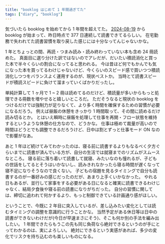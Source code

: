 ```yaml
---
title: "booklog はじめて 1 年間過ぎてた"
tags: ["diary", "booklog"]
---
```


気づいたら booklog を始めてから 1 年間を超えてた。
[2024-08-19](https://krymtkts.github.io/booklogs/2024.html#2024-08-19-1) から booklog が始まって、昨日時点で 377 日連続して読書できてるらしい。
在宅勤務で失われてた読書習慣を取り戻した感じには十分なってんじゃないかな。

1 年とちょっとの間、再読・つまみ読み・読み終わっていない本も含め 24 冊読めた。
真面目に選り分けた訳ではないのでアレだが、だいたい積読消化と買った本で半々くらいの割合になってると思われる。
今は昔ほど何でもかんでも気になった本を買ってるわけじゃないけど、今くらいのスピード感で買いつつ積読消化しつつをバランスよく運用するのが、現状ベストか。
当時とて読書スピードが積読スピードに負けて溜まっていくばかりだったし。

単純計算して 1 ヶ月で 1 ~ 2 冊は読めてるのだけど、積読量が多いからもっと処理できる冊数を増やせると嬉しいところだ。
ただそうなると現状の booklog をつけるだけでは強制力が足りなくて、より多く時間を確保するための習慣が必要になるだろう。
例えば昼飯の休憩をきっかり 1 時間取って、その間に読めるだけ読み切るとか。
とはいえ瞬時に昼飯を処理して仕事を再開・フロー状態を維持するというような休憩の仕方なので、どうかな。
仕事は極めて裁量が高いので時間はどうとでも調整できるだろうけど、日中は割とずっと仕事モード ON なので影響がなあ。

あと 1 年ほど続けてみてわかったのは、寝る前に読書するよりもなるべく夕方ぐらいまでに読書が済んでいる方が、自分の生活では就寝までのリズムがスムースなところ。
寝る前に落ち着いて読書して就寝、みたいなのも憧れるが、子どもの世話をしてるとそうはいかないし、読みきれなかったら寝る時間が遅くなって寝不足になりそうなので良くない。
子どもの宿題を見るタイミングで自分も読書するのが一番好みの感じだったのだが、あまり上手くいかなかった。
やれる日もあるが、並行して家事をする必要がある日になると確実に読書できるわけじゃなく、結局夕食後や寝る前の読書になりがちだった。
自分の習慣に関しては、締切に追われて何かするより、もっと制御できている計画通り感がほしい。

ということで、今既に 2 年目に突入しているが、差し込みたい変化としては読むタイミングの調整を意識的に行うことかな。
当然予定がある休日等は日中の読書ができないわけだが(今日が早速まさにそう)、そこも何か別の手法を編み出したい。
1 年間できたらもうこの先も同じ負荷なら絶対できるというのが手にとってわかるのは、実によろしい。
絶対にできるという実感があれば、多少の変化でリスクを持ち込むのも楽しいものになる。
